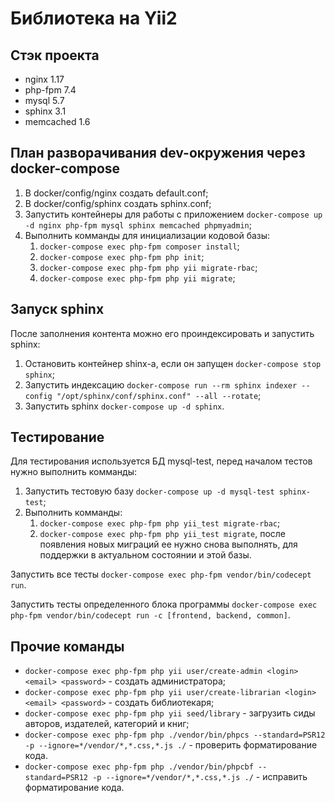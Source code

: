 # Библиотека на Yii2

## Стэк проекта

* nginx 1.17
* php-fpm 7.4
* mysql 5.7
* sphinx 3.1
* memcached 1.6

## План разворачивания dev-окружения через docker-compose

1. В docker/config/nginx создать default.conf;
2. В docker/config/sphinx создать sphinx.conf;
3. Запустить контейнеры для работы с приложением `docker-compose up -d nginx php-fpm mysql sphinx memcached phpmyadmin`;
4. Выполнить комманды для инициализации кодовой базы:
    1. `docker-compose exec php-fpm composer install`;
    2. `docker-compose exec php-fpm php init`;
    3. `docker-compose exec php-fpm php yii migrate-rbac`;
    4. `docker-compose exec php-fpm php yii migrate`;

## Запуск sphinx

После заполнения контента можно его проиндексировать и запустить sphinx:

1. Остановить контейнер shinx-а, если он запущен `docker-compose stop sphinx`;
2. Запустить индексацию `docker-compose run --rm sphinx indexer --config "/opt/sphinx/conf/sphinx.conf" --all --rotate`;
3. Запустить sphinx `docker-compose up -d sphinx`.

## Тестирование

Для тестирования используется БД mysql-test, перед началом тестов нужно выполнить комманды:

1. Запустить тестовую базу `docker-compose up -d mysql-test sphinx-test`;
2. Выполнить комманды:
    1. `docker-compose exec php-fpm php yii_test migrate-rbac`;
    2. `docker-compose exec php-fpm php yii_test migrate`, после появления новых миграций ее нужно снова выполнять, для поддержки в актуальном состоянии и этой базы.

Запустить все тесты `docker-compose exec php-fpm vendor/bin/codecept run`.

Запустить тесты определенного блока программы `docker-compose exec php-fpm vendor/bin/codecept run -c [frontend, backend, common]`.

## Прочие команды

* `docker-compose exec php-fpm php yii user/create-admin <login> <email> <password>` - создать администратора;
* `docker-compose exec php-fpm php yii user/create-librarian <login> <email> <password>` - создать библиотекаря;
* `docker-compose exec php-fpm php yii seed/library` - загрузить сиды авторов, издателей, категорий и книг;
* `docker-compose exec php-fpm php ./vendor/bin/phpcs --standard=PSR12 -p --ignore=*/vendor/*,*.css,*.js ./` - проверить форматирование кода.
* `docker-compose exec php-fpm php ./vendor/bin/phpcbf --standard=PSR12 -p --ignore=*/vendor/*,*.css,*.js ./` - исправить форматирование кода.
